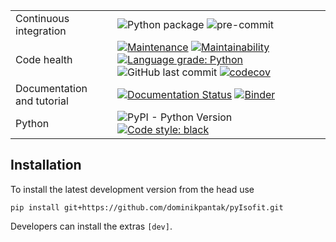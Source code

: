 |                            |                                                                                                                                                                                                                                                                                                                                                                                                                                                                                                                                                                                                                                                                                                                                         |
| -------------------------- | --------------------------------------------------------------------------------------------------------------------------------------------------------------------------------------------------------------------------------------------------------------------------------------------------------------------------------------------------------------------------------------------------------------------------------------------------------------------------------------------------------------------------------------------------------------------------------------------------------------------------------------------------------------------------------------------------------------------------------------- |
| Continuous integration     | ![Python package](https://github.com/dominikpantak/pyIsofit/workflows/Python%20package/badge.svg) ![pre-commit](https://github.com/dominikpantak/pyIsofit/workflows/pre-commit/badge.svg)                                                                                                                                                                                                                                                                                                                                                                                                                                                                                                                                                       |
| Code health                | [![Maintenance](https://img.shields.io/badge/Maintained%3F-yes-green.svg)](https://GitHub.com/Naereen/StrapDown.js/graphs/commit-activity) [![Maintainability](https://api.codeclimate.com/v1/badges/db9b3f21528574dfb141/maintainability)](https://codeclimate.com/github/dominikpantak/pyIsofit/maintainability) [![Language grade: Python](https://img.shields.io/lgtm/grade/python/g/dominikpantak/pyIsofit.svg?logo=lgtm&logoWidth=18)](https://lgtm.com/projects/g/dominikpantak/pyIsofit/context:python) ![GitHub last commit](https://img.shields.io/github/last-commit/dominikpantak/pyIsofit) [![codecov](https://codecov.io/gh/dominikpantak/pyIsofit/branch/master/graph/badge.svg?token=BL2CF4HQ06)](https://codecov.io/gh/dominikpantak/pyIsofit) |
| Documentation and tutorial | [![Documentation Status](https://readthedocs.org/projects/pyIsofit/badge/?version=latest)](https://pyIsofit.readthedocs.io/en/latest/?badge=latest) [![Binder](https://mybinder.org/badge_logo.svg)](https://mybinder.org/v2/gh/dominikpantak/pyIsofit/HEAD?filepath=examples)                                                                                                                                                                                                                                                                                                                                                                                                                                                                  |
| Python                     | ![PyPI - Python Version](https://img.shields.io/pypi/pyversions/pyIsofit) [![Code style: black](https://img.shields.io/badge/code%20style-black-000000.svg)](https://github.com/psf/black)                                                                                                                                                                                                                                                                                                                                                                                                                                                                                                                                                |

## Installation

To install the latest development version from the head use

```(bash)
pip install git+https://github.com/dominikpantak/pyIsofit.git
```

Developers can install the extras `[dev]`.
